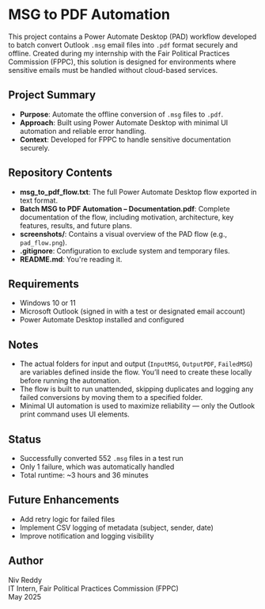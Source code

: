 # MSG to PDF Automation

This project contains a Power Automate Desktop (PAD) workflow developed to batch convert Outlook `.msg` email files into `.pdf` format securely and offline. Created during my internship with the Fair Political Practices Commission (FPPC), this solution is designed for environments where sensitive emails must be handled without cloud-based services.

## Project Summary

- **Purpose**: Automate the offline conversion of `.msg` files to `.pdf`.
- **Approach**: Built using Power Automate Desktop with minimal UI automation and reliable error handling.
- **Context**: Developed for FPPC to handle sensitive documentation securely.

## Repository Contents

- **msg_to_pdf_flow.txt**: The full Power Automate Desktop flow exported in text format.
- **Batch MSG to PDF Automation – Documentation.pdf**: Complete documentation of the flow, including motivation, architecture, key features, results, and future plans.
- **screenshots/**: Contains a visual overview of the PAD flow (e.g., `pad_flow.png`).
- **.gitignore**: Configuration to exclude system and temporary files.
- **README.md**: You're reading it.

## Requirements

- Windows 10 or 11
- Microsoft Outlook (signed in with a test or designated email account)
- Power Automate Desktop installed and configured

## Notes

- The actual folders for input and output (`InputMSG`, `OutputPDF`, `FailedMSG`) are variables defined inside the flow. You’ll need to create these locally before running the automation.
- The flow is built to run unattended, skipping duplicates and logging any failed conversions by moving them to a specified folder.
- Minimal UI automation is used to maximize reliability — only the Outlook print command uses UI elements.

## Status

- Successfully converted 552 `.msg` files in a test run
- Only 1 failure, which was automatically handled
- Total runtime: ~3 hours and 36 minutes

## Future Enhancements

- Add retry logic for failed files
- Implement CSV logging of metadata (subject, sender, date)
- Improve notification and logging visibility

## Author

Niv Reddy  
IT Intern, Fair Political Practices Commission (FPPC)  
May 2025
